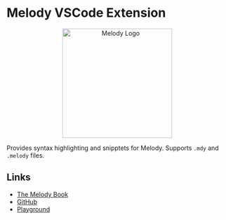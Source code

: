 # Melody VSCode Extension

<p align="center">
    <img alt="Melody Logo" height="250px" src="https://user-images.githubusercontent.com/14347895/157926614-8434c590-e810-494c-ac9d-3657e9aa4583.png">
</p>

Provides syntax highlighting and snipptets for Melody. 
Supports `.mdy` and `.melody` files.

## Links

- [The Melody Book](https://yoav-lavi.github.io/melody/book)
- [GitHub](https://github.com/yoav-lavi/melody)
- [Playground](https://melody-playground.vercel.app)